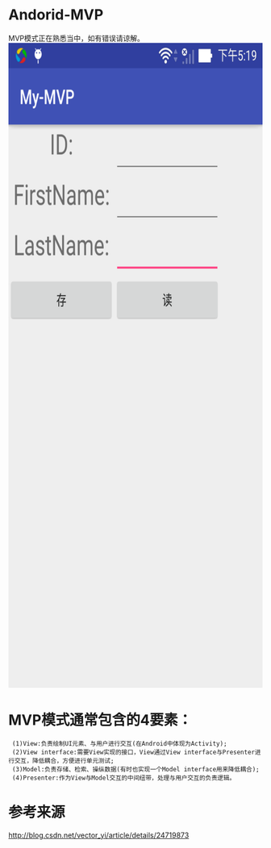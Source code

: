 # Andorid-MVP
MVP模式正在熟悉当中，如有错误请谅解。
<img src="https://github.com/chushengniudu/Andorid-MVP/blob/master/device-2016-12-22-171804.png" width="728" height="1280"/>
# MVP模式通常包含的4要素：
     (1)View:负责绘制UI元素、与用户进行交互(在Android中体现为Activity);
     (2)View interface:需要View实现的接口，View通过View interface与Presenter进行交互，降低耦合，方便进行单元测试;
     (3)Model:负责存储、检索、操纵数据(有时也实现一个Model interface用来降低耦合);
     (4)Presenter:作为View与Model交互的中间纽带，处理与用户交互的负责逻辑。
# 参考来源
http://blog.csdn.net/vector_yi/article/details/24719873
     
